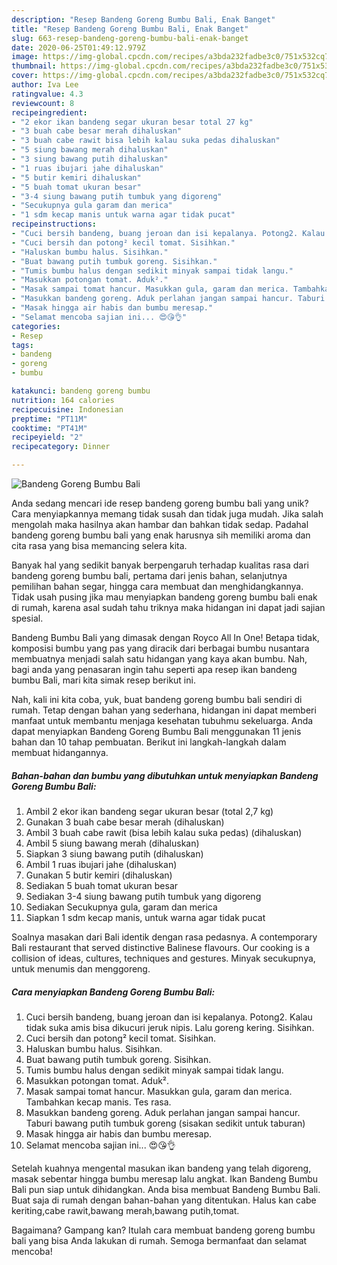 ```yaml
---
description: "Resep Bandeng Goreng Bumbu Bali, Enak Banget"
title: "Resep Bandeng Goreng Bumbu Bali, Enak Banget"
slug: 663-resep-bandeng-goreng-bumbu-bali-enak-banget
date: 2020-06-25T01:49:12.979Z
image: https://img-global.cpcdn.com/recipes/a3bda232fadbe3c0/751x532cq70/bandeng-goreng-bumbu-bali-foto-resep-utama.jpg
thumbnail: https://img-global.cpcdn.com/recipes/a3bda232fadbe3c0/751x532cq70/bandeng-goreng-bumbu-bali-foto-resep-utama.jpg
cover: https://img-global.cpcdn.com/recipes/a3bda232fadbe3c0/751x532cq70/bandeng-goreng-bumbu-bali-foto-resep-utama.jpg
author: Iva Lee
ratingvalue: 4.3
reviewcount: 8
recipeingredient:
- "2 ekor ikan bandeng segar ukuran besar total 27 kg"
- "3 buah cabe besar merah dihaluskan"
- "3 buah cabe rawit bisa lebih kalau suka pedas dihaluskan"
- "5 siung bawang merah dihaluskan"
- "3 siung bawang putih dihaluskan"
- "1 ruas ibujari jahe dihaluskan"
- "5 butir kemiri dihaluskan"
- "5 buah tomat ukuran besar"
- "3-4 siung bawang putih tumbuk yang digoreng"
- "Secukupnya gula garam dan merica"
- "1 sdm kecap manis untuk warna agar tidak pucat"
recipeinstructions:
- "Cuci bersih bandeng, buang jeroan dan isi kepalanya. Potong2. Kalau tidak suka amis bisa dikucuri jeruk nipis. Lalu goreng kering. Sisihkan."
- "Cuci bersih dan potong² kecil tomat. Sisihkan."
- "Haluskan bumbu halus. Sisihkan."
- "Buat bawang putih tumbuk goreng. Sisihkan."
- "Tumis bumbu halus dengan sedikit minyak sampai tidak langu."
- "Masukkan potongan tomat. Aduk²."
- "Masak sampai tomat hancur. Masukkan gula, garam dan merica. Tambahkan kecap manis. Tes rasa."
- "Masukkan bandeng goreng. Aduk perlahan jangan sampai hancur. Taburi bawang putih tumbuk goreng (sisakan sedikit untuk taburan)"
- "Masak hingga air habis dan bumbu meresap."
- "Selamat mencoba sajian ini... 😍😘👌"
categories:
- Resep
tags:
- bandeng
- goreng
- bumbu

katakunci: bandeng goreng bumbu 
nutrition: 164 calories
recipecuisine: Indonesian
preptime: "PT11M"
cooktime: "PT41M"
recipeyield: "2"
recipecategory: Dinner

---
```



![Bandeng Goreng Bumbu Bali](https://img-global.cpcdn.com/recipes/a3bda232fadbe3c0/751x532cq70/bandeng-goreng-bumbu-bali-foto-resep-utama.jpg)

Anda sedang mencari ide resep bandeng goreng bumbu bali yang unik? Cara menyiapkannya memang tidak susah dan tidak juga mudah. Jika salah mengolah maka hasilnya akan hambar dan bahkan tidak sedap. Padahal bandeng goreng bumbu bali yang enak harusnya sih memiliki aroma dan cita rasa yang bisa memancing selera kita.

Banyak hal yang sedikit banyak berpengaruh terhadap kualitas rasa dari bandeng goreng bumbu bali, pertama dari jenis bahan, selanjutnya pemilihan bahan segar, hingga cara membuat dan menghidangkannya. Tidak usah pusing jika mau menyiapkan bandeng goreng bumbu bali enak di rumah, karena asal sudah tahu triknya maka hidangan ini dapat jadi sajian spesial.

Bandeng Bumbu Bali yang dimasak dengan Royco All In One! Betapa tidak, komposisi bumbu yang pas yang diracik dari berbagai bumbu nusantara membuatnya menjadi salah satu hidangan yang kaya akan bumbu. Nah, bagi anda yang penasaran ingin tahu seperti apa resep ikan bandeng bumbu Bali, mari kita simak resep berikut ini.


Nah, kali ini kita coba, yuk, buat bandeng goreng bumbu bali sendiri di rumah. Tetap dengan bahan yang sederhana, hidangan ini dapat memberi manfaat untuk membantu menjaga kesehatan tubuhmu sekeluarga. Anda dapat menyiapkan Bandeng Goreng Bumbu Bali menggunakan 11 jenis bahan dan 10 tahap pembuatan. Berikut ini langkah-langkah dalam membuat hidangannya.

<!--inarticleads1-->

##### Bahan-bahan dan bumbu yang dibutuhkan untuk menyiapkan Bandeng Goreng Bumbu Bali:

1. Ambil 2 ekor ikan bandeng segar ukuran besar (total 2,7 kg)
1. Gunakan 3 buah cabe besar merah (dihaluskan)
1. Ambil 3 buah cabe rawit (bisa lebih kalau suka pedas) (dihaluskan)
1. Ambil 5 siung bawang merah (dihaluskan)
1. Siapkan 3 siung bawang putih (dihaluskan)
1. Ambil 1 ruas ibujari jahe (dihaluskan)
1. Gunakan 5 butir kemiri (dihaluskan)
1. Sediakan 5 buah tomat ukuran besar
1. Sediakan 3-4 siung bawang putih tumbuk yang digoreng
1. Sediakan Secukupnya gula, garam dan merica
1. Siapkan 1 sdm kecap manis, untuk warna agar tidak pucat


Soalnya masakan dari Bali identik dengan rasa pedasnya. A contemporary Bali restaurant that served distinctive Balinese flavours. Our cooking is a collision of ideas, cultures, techniques and gestures. Minyak secukupnya, untuk menumis dan menggoreng. 

<!--inarticleads2-->

##### Cara menyiapkan Bandeng Goreng Bumbu Bali:

1. Cuci bersih bandeng, buang jeroan dan isi kepalanya. Potong2. Kalau tidak suka amis bisa dikucuri jeruk nipis. Lalu goreng kering. Sisihkan.
1. Cuci bersih dan potong² kecil tomat. Sisihkan.
1. Haluskan bumbu halus. Sisihkan.
1. Buat bawang putih tumbuk goreng. Sisihkan.
1. Tumis bumbu halus dengan sedikit minyak sampai tidak langu.
1. Masukkan potongan tomat. Aduk².
1. Masak sampai tomat hancur. Masukkan gula, garam dan merica. Tambahkan kecap manis. Tes rasa.
1. Masukkan bandeng goreng. Aduk perlahan jangan sampai hancur. Taburi bawang putih tumbuk goreng (sisakan sedikit untuk taburan)
1. Masak hingga air habis dan bumbu meresap.
1. Selamat mencoba sajian ini... 😍😘👌


Setelah kuahnya mengental masukan ikan bandeng yang telah digoreng, masak sebentar hingga bumbu meresap lalu angkat. Ikan Bandeng Bumbu Bali pun siap untuk dihidangkan. Anda bisa membuat Bandeng Bumbu Bali. Buat saja di rumah dengan bahan-bahan yang ditentukan. Halus kan cabe keriting,cabe rawit,bawang merah,bawang putih,tomat. 

Bagaimana? Gampang kan? Itulah cara membuat bandeng goreng bumbu bali yang bisa Anda lakukan di rumah. Semoga bermanfaat dan selamat mencoba!

